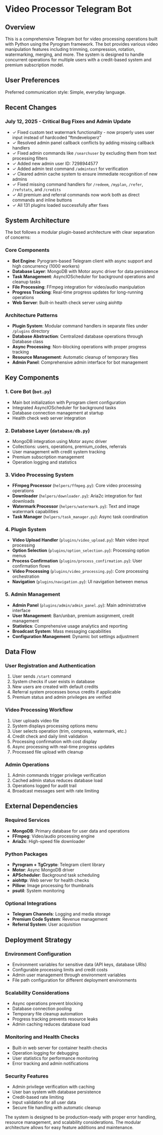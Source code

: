# Video Processor Telegram Bot

## Overview

This is a comprehensive Telegram bot for video processing operations built with Python using the Pyrogram framework. The bot provides various video manipulation features including trimming, compression, rotation, watermarking, merging, and more. The system is designed to handle concurrent operations for multiple users with a credit-based system and premium subscription model.

## User Preferences

Preferred communication style: Simple, everyday language.

## Recent Changes

### July 12, 2025 - Critical Bug Fixes and Admin Update
- ✓ Fixed custom text watermark functionality - now properly uses user input instead of hardcoded "ftmdeveloperz"
- ✓ Resolved admin panel callback conflicts by adding missing callback handlers 
- ✓ Fixed admin commands like `/searchuser` by excluding them from text processing filters
- ✓ Added new admin user ID: 7298944577
- ✓ Added admin test command `/admintest` for verification
- ✓ Cleared admin cache system to ensure immediate recognition of new admins
- ✓ Fixed missing command handlers for `/redeem`, `/myplan`, `/refer`, `/refstats`, and `/credits`
- ✓ All premium and referral commands now work both as direct commands and inline buttons
- ✓ All 131 plugins loaded successfully after fixes

## System Architecture

The bot follows a modular plugin-based architecture with clear separation of concerns:

### Core Components
- **Bot Engine**: Pyrogram-based Telegram client with async support and high concurrency (1000 workers)
- **Database Layer**: MongoDB with Motor async driver for data persistence
- **Task Management**: AsyncIOScheduler for background operations and cleanup tasks
- **File Processing**: FFmpeg integration for video/audio manipulation
- **Progress Tracking**: Real-time progress updates for long-running operations
- **Web Server**: Built-in health check server using aiohttp

### Architecture Patterns
- **Plugin System**: Modular command handlers in separate files under `/plugins` directory
- **Database Abstraction**: Centralized database operations through Database class
- **Async Processing**: Non-blocking operations with proper progress tracking
- **Resource Management**: Automatic cleanup of temporary files
- **Admin Panel**: Comprehensive admin interface for bot management

## Key Components

### 1. Core Bot (`bot.py`)
- Main bot initialization with Pyrogram client configuration
- Integrated AsyncIOScheduler for background tasks
- Database connection management at startup
- Health check web server integration

### 2. Database Layer (`database/db.py`)
- MongoDB integration using Motor async driver
- Collections: users, operations, premium_codes, referrals
- User management with credit system tracking
- Premium subscription management
- Operation logging and statistics

### 3. Video Processing System
- **FFmpeg Processor** (`helpers/ffmpeg.py`): Core video processing operations
- **Downloader** (`helpers/downloader.py`): Aria2c integration for fast downloads
- **Watermark Processor** (`helpers/watermark.py`): Text and image watermark capabilities
- **Task Manager** (`helpers/task_manager.py`): Async task coordination

### 4. Plugin System
- **Video Upload Handler** (`plugins/video_upload.py`): Main video input processing
- **Option Selection** (`plugins/option_selection.py`): Processing option menus
- **Process Confirmation** (`plugins/process_confirmation.py`): User confirmation flows
- **Video Processing** (`plugins/video_processing.py`): Core processing orchestration
- **Navigation** (`plugins/navigation.py`): UI navigation between menus

### 5. Admin Management
- **Admin Panel** (`plugins/admin/admin_panel.py`): Main administrative interface
- **User Management**: Ban/unban, premium assignment, credit management
- **Statistics**: Comprehensive usage analytics and reporting
- **Broadcast System**: Mass messaging capabilities
- **Configuration Management**: Dynamic bot settings adjustment

## Data Flow

### User Registration and Authentication
1. User sends `/start` command
2. System checks if user exists in database
3. New users are created with default credits
4. Referral system processes bonus credits if applicable
5. Premium status and admin privileges are verified

### Video Processing Workflow
1. User uploads video file
2. System displays processing options menu
3. User selects operation (trim, compress, watermark, etc.)
4. Credit check and daily limit validation
5. Processing confirmation with cost display
6. Async processing with real-time progress updates
7. Processed file upload with cleanup

### Admin Operations
1. Admin commands trigger privilege verification
2. Cached admin status reduces database load
3. Operations logged for audit trail
4. Broadcast messages sent with rate limiting

## External Dependencies

### Required Services
- **MongoDB**: Primary database for user data and operations
- **FFmpeg**: Video/audio processing engine
- **Aria2c**: High-speed file downloader

### Python Packages
- **Pyrogram + TgCrypto**: Telegram client library
- **Motor**: Async MongoDB driver
- **APScheduler**: Background task scheduling
- **aiohttp**: Web server for health checks
- **Pillow**: Image processing for thumbnails
- **psutil**: System monitoring

### Optional Integrations
- **Telegram Channels**: Logging and media storage
- **Premium Code System**: Revenue management
- **Referral System**: User acquisition

## Deployment Strategy

### Environment Configuration
- Environment variables for sensitive data (API keys, database URIs)
- Configurable processing limits and credit costs
- Admin user management through environment variables
- File path configuration for different deployment environments

### Scalability Considerations
- Async operations prevent blocking
- Database connection pooling
- Temporary file cleanup automation
- Progress tracking prevents resource leaks
- Admin caching reduces database load

### Monitoring and Health Checks
- Built-in web server for container health checks
- Operation logging for debugging
- User statistics for performance monitoring
- Error tracking and admin notifications

### Security Features
- Admin privilege verification with caching
- User ban system with database persistence
- Credit-based rate limiting
- Input validation for all user data
- Secure file handling with automatic cleanup

The system is designed to be production-ready with proper error handling, resource management, and scalability considerations. The modular architecture allows for easy feature additions and maintenance.